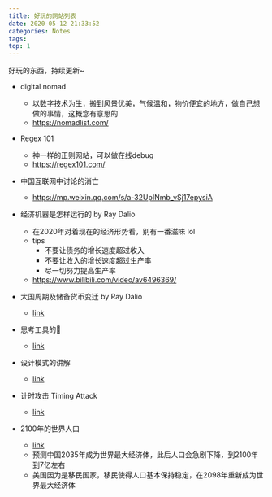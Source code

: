 ```yaml
---
title: 好玩的网站列表
date: 2020-05-12 21:33:52
categories: Notes
tags: 
top: 1
---
```


好玩的东西，持续更新~ 

+ digital nomad
    + 以数字技术为生，搬到风景优美，气候温和，物价便宜的地方，做自己想做的事情，这概念有意思的
    + https://nomadlist.com/ 
+ Regex 101 
    + 神一样的正则网站，可以做在线debug
    + https://regex101.com/ 
+ 中国互联网中讨论的消亡
    + https://mp.weixin.qq.com/s/a-32UpINmb_vSj17epysiA
+ 经济机器是怎样运行的 by Ray Dalio 
    + 在2020年对着现在的经济形势看，别有一番滋味 lol
    + tips
        + 不要让债务的增长速度超过收入
        + 不要让收入的增长速度超过生产率
        + 尽一切努力提高生产率
    + https://www.bilibili.com/video/av6496369/

+ 大国周期及储备货币变迁 by Ray Dalio
    + [link](https://www.chainnews.com/articles/678538813470.htm)

+ 思考工具的📱
    + [link](https://untools.co/)
+ 设计模式的讲解
    + [link](https://refactoringguru.cn/design-patterns)

+ 计时攻击 Timing Attack
    + [link](https://coolshell.cn/articles/21003.html)

+ 2100年的世界人口
    + [link](https://www.thelancet.com/article/S0140-6736%2820%2930677-2/fulltext#seccestitle80)
    + 预测中国2035年成为世界最大经济体，此后人口会急剧下降，到2100年到7亿左右
    + 美国因为是移民国家，移民使得人口基本保持稳定，在2098年重新成为世界最大经济体